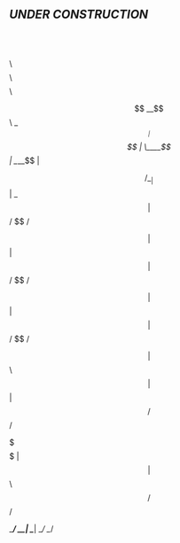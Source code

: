 ## *UNDER CONSTRUCTION*


 $$$$$$\        $$$$$$$$\         $$\         $$$$$$$$\       $$$$$$$$\ 

$$  __$$\       \__$$  __|      $$$$ |        \____$$  |      \____$$  |

$$ /  \__|         $$ |         \_$$ |            $$  /           $$  / 

$$ |               $$ |           $$ |           $$  /           $$  /  

$$ |               $$ |           $$ |          $$  /           $$  /   

$$ |  $$\          $$ |           $$ |         $$  /           $$  /    

\$$$$$$  |         $$ |         $$$$$$\       $$  /           $$  /     

 \______/          \__|         \______|      \__/            \__/      